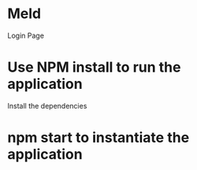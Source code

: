 # Meld
Login Page 
# Use NPM install to run the application
Install the dependencies
# npm start to instantiate the application
